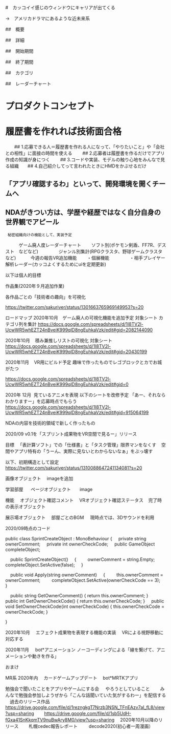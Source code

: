 
#　カッコイイ感じのウィンドウにキャリアが出てくる

→　アメリカドラマにあるような近未来系


##　概要

##　詳細

##　開始期間

##　終了期間

##　カテゴリ

##　レーダーチャート

# プロダクトコンセプト
  # 履歴書を作れれば技術面合格
　　## 1.応募できる人＝履歴書を作れる人になって、「やりたいこと」や「会社との相性」に面接の時間を使える
　　## 2.応募者は履歴書を作るだけでアプリ作成の知識が身につく
　　## 3.コードや実装、モデルの触り心地をみんなで見る組織
      ## 4.自己紹介してって言われたときにHMDをかぶせるだけ
   ## 「アプリ確認するわ」といって、開発環境を開くチームへ   
   ## NDAがきつい方は、学歴や経歴ではなく自分自身の世界観でアピール

     秘密組織向けの機能として、実装予定
　　　ゲーム廃人度レーダーチャート
     　　ソフト別(ポケモン剣盾、FF7R、デススト　などなど)
　　 　　ジャンル別集計(RPGクラスタ、野球ゲームクラスタなど)
　　　今週の報告VR追加機能
     　　・個展機能
　　 　　・相手プレイヤー解析レーダー(カッコよくするためにuiを定期更新)

以下は個人的目標

作品集(2020年９月追加作業)

各作品ごとの「技術者の趣向」を可視化

https://twitter.com/sakuriver/status/1301663765969149953?s=20

ロードマップ
2020年10月　ゲーム廃人の可視化機能を追加予定
対象シート
カテゴリ列を集計
https://docs.google.com/spreadsheets/d/1I8TV2l-UcwWR5whEZT24nBveiK999qlD8ngEuhkaVzk/edit#gid=2082144090

2020年10月    積み兼推しリストの可視化
対象シート
https://docs.google.com/spreadsheets/d/1I8TV2l-UcwWR5whEZT24nBveiK999qlD8ngEuhkaVzk/edit#gid=20430199

2020年11月    VR用にビルド予定
趣味で作ったものでレゴブロックとカでお城がたつ

https://docs.google.com/spreadsheets/d/1I8TV2l-UcwWR5whEZT24nBveiK999qlD8ngEuhkaVzk/edit#gid=0

2020年 12月  見ているアニメを表現
以下のシートを改修予定
「あー、それならわかりますー」を応募時点でもらう
https://docs.google.com/spreadsheets/d/1I8TV2l-UcwWR5whEZT24nBveiK999qlD8ngEuhkaVzk/edit#gid=915064199

NDAの内容を技術的領域で新しく作ったもの


2020/09 v0.1を「スプリント成果物をVR空間で見るー」リリース


目標
　「表計算ソフト」での「仕様書」と「タスク管理」限界マンをなくす
   空間やアプリ特有の「うーん、実際に見ないとわからないなぁ」をぶっ壊す


以下、初期構造として設定
https://twitter.com/sakuriver/status/1310088647241134081?s=20





画像オブジェクト
　imageを追加


学習部屋
     ページオブジェクト
      image

機能
　オブジェクト確認コメント
　VRオブジェクト確認ステータス
   完了時の表示オブジェクト


展示場オブジェクト
　部屋ごとのBGM
    現時点では、3Dサウンドを利用

2020/09時点のコード



public class SprintCreateObject : MonoBehaviour
{
    private string ownerComment;
    private int ownerCheckCode;
    public GameObject completeObject;


    public SprintCreateObject()
    {
        ownerComment = string.Empty;
        completeObject.SetActive(false);
    }


    public void Apply(string ownerComment)
    {
        this.ownerComment = ownerComment;
        completeObject.SetActive(ownerCheckCode == 3);
    }

    public string GetOwnerComment() { return this.ownerComment; }
    public int GetOwnerCheckCode() { return this.ownerCheckCode; }
    public void SetOwnerCheckCode(int ownerCheckCode) { this.ownerCheckCode = ownerCheckCode; }

}

2020年10月
　エフェクト成果物を表現する機能の実装
　VRによる視野移動に対応する

2020年11月
    bot*アニメーション
      ノーコーディングによる「線を繋げて、アニメーションや動きを作る」

おまけ

MR系
2020年内
　カードゲームアップデート
　bot*MRTKアプリ　
   

勉強会で聞いたことをアプリやゲームにする会
    やろうとしていること
　　みんなで勉強会参加しようぜから「こんな話聞いていた気がするわー」を配信する
　過去のリリース作品
　　https://drive.google.com/file/d/1rezngkgT7Nrzb3NSN_TFnEAzv7aI_fL8/view?usp=sharing
　　https://drive.google.com/file/d/1sb5UdH-fGxa41SnKkqmTV9nuBwAry8M0/view?usp=sharing
　2020年10月以降のリリース
　　札幌cedec報告レポート
        decode2020(初心者一周漫画）　
